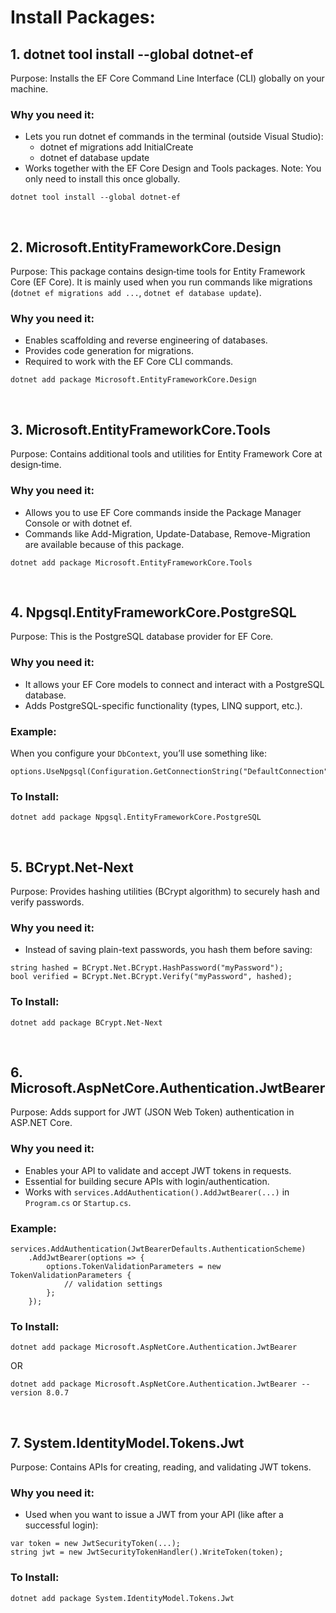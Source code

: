 # Install Packages:
## 1. dotnet tool install --global dotnet-ef
Purpose: Installs the EF Core Command Line Interface (CLI) globally on your machine.
### Why you need it:
- Lets you run dotnet ef commands in the terminal (outside Visual Studio):
  - dotnet ef migrations add InitialCreate
  - dotnet ef database update
- Works together with the EF Core Design and Tools packages.
Note: You only need to install this once globally.
```console
dotnet tool install --global dotnet-ef
```

<br>

## 2. Microsoft.EntityFrameworkCore.Design
Purpose:
This package contains design‑time tools for Entity Framework Core (EF Core).
It is mainly used when you run commands like migrations (`dotnet ef migrations add ...`, `dotnet ef database update`).
### Why you need it:
- Enables scaffolding and reverse engineering of databases.
- Provides code generation for migrations.
- Required to work with the EF Core CLI commands.
```console
dotnet add package Microsoft.EntityFrameworkCore.Design
```

<br>

## 3. Microsoft.EntityFrameworkCore.Tools
Purpose:
Contains additional tools and utilities for Entity Framework Core at design‑time.
### Why you need it:
- Allows you to use EF Core commands inside the Package Manager Console or with dotnet ef.
- Commands like Add-Migration, Update-Database, Remove-Migration are available because of this package.
```console
dotnet add package Microsoft.EntityFrameworkCore.Tools
```

<br>

## 4. Npgsql.EntityFrameworkCore.PostgreSQL
Purpose: This is the PostgreSQL database provider for EF Core.
### Why you need it:
- It allows your EF Core models to connect and interact with a PostgreSQL database.
- Adds PostgreSQL-specific functionality (types, LINQ support, etc.).
### Example:
When you configure your `DbContext`, you’ll use something like:
```console
options.UseNpgsql(Configuration.GetConnectionString("DefaultConnection"));
```
### To Install:
```console
dotnet add package Npgsql.EntityFrameworkCore.PostgreSQL
```

<br>

## 5. BCrypt.Net-Next
Purpose: Provides hashing utilities (BCrypt algorithm) to securely hash and verify passwords.
### Why you need it:
- Instead of saving plain-text passwords, you hash them before saving:
```console
string hashed = BCrypt.Net.BCrypt.HashPassword("myPassword");
bool verified = BCrypt.Net.BCrypt.Verify("myPassword", hashed);
```
### To Install:
```console
dotnet add package BCrypt.Net-Next
```

<br>

## 6. Microsoft.AspNetCore.Authentication.JwtBearer
Purpose: Adds support for JWT (JSON Web Token) authentication in ASP.NET Core.
### Why you need it:
- Enables your API to validate and accept JWT tokens in requests.
- Essential for building secure APIs with login/authentication.
- Works with `services.AddAuthentication().AddJwtBearer(...)` in `Program.cs` or `Startup.cs`.
### Example:
```console
services.AddAuthentication(JwtBearerDefaults.AuthenticationScheme)
    .AddJwtBearer(options => {
        options.TokenValidationParameters = new TokenValidationParameters {
            // validation settings
        };
    });
```
### To Install:
```console
dotnet add package Microsoft.AspNetCore.Authentication.JwtBearer
```

OR

```console
dotnet add package Microsoft.AspNetCore.Authentication.JwtBearer --version 8.0.7
```

<br>

## 7. System.IdentityModel.Tokens.Jwt
Purpose: Contains APIs for creating, reading, and validating JWT tokens.
### Why you need it:
- Used when you want to issue a JWT from your API (like after a successful login):
```console
var token = new JwtSecurityToken(...);
string jwt = new JwtSecurityTokenHandler().WriteToken(token);
```
### To Install:
```console
dotnet add package System.IdentityModel.Tokens.Jwt
```
